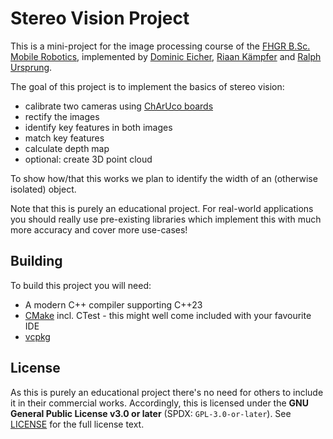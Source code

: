# Stereo Vision Project

This is a mini-project for the image processing course of the [FHGR B.Sc. Mobile Robotics](https://fhgr.ch/mr),
implemented by [Dominic Eicher](https://github.com/Nic822), [Riaan Kämpfer](https://github.com/RiaanGitHub)
and [Ralph Ursprung](https://github.com/rursprung).

The goal of this project is to implement the basics of stereo vision:
- calibrate two cameras using [ChArUco boards](https://docs.opencv.org/4.10.0/df/d4a/tutorial_charuco_detection.html)
- rectify the images
- identify key features in both images
- match key features
- calculate depth map
- optional: create 3D point cloud

To show how/that this works we plan to identify the width of an (otherwise isolated) object.

Note that this is purely an educational project. For real-world applications you should really use pre-existing
libraries which implement this with much more accuracy and cover more use-cases!

## Building

To build this project you will need:

* A modern C++ compiler supporting C++23
* [CMake](https://cmake.org/) incl. CTest - this might well come included with your favourite IDE
* [vcpkg](https://vcpkg.io/)

## License
As this is purely an educational project there's no need for others to include it in their commercial works.
Accordingly, this is licensed under the **GNU General Public License v3.0 or later** (SPDX: `GPL-3.0-or-later`).
See [LICENSE](LICENSE) for the full license text.
